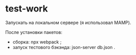 # test-work

Запускать на локальном сервере (я использовал MAMP).

После установки пакетов:
- сборка: npx webpack ;
- запуск тестового бэкэнда: json-server db.json .
